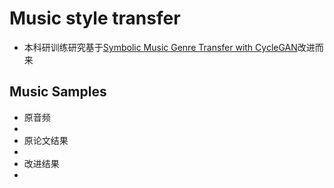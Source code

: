 # Music style transfer

- 本科研训练研究基于[Symbolic Music Genre Transfer with CycleGAN](https://arxiv.org/pdf/1809.07575.pdf)改进而来

## Music Samples

- 原音频
- 
- 原论文结果
- 
- 改进结果
- 


